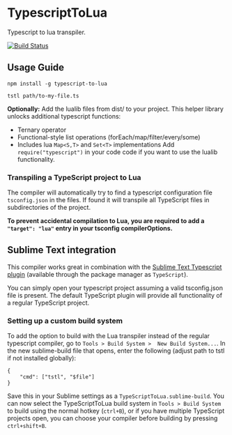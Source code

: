 # TypescriptToLua
Typescript to lua transpiler.

[![Build Status](https://travis-ci.org/Perryvw/TypescriptToLua.svg?branch=master)](https://travis-ci.org/Perryvw/TypescriptToLua)

## Usage Guide

`npm install -g typescript-to-lua`

`tstl path/to-my-file.ts`

**Optionally:**
Add the lualib files from dist/ to your project. This helper library unlocks additional typescript functions:
- Ternary operator
- Functional-style list operations (forEach/map/filter/every/some)
- Includes lua `Map<S,T>` and `Set<T>` implementations
Add `require("typescript")` in your code code if you want to use the lualib functionality.

### Transpiling a TypeScript project to Lua
The compiler will automatically try to find a typescript configuration file `tsconfig.json` in the files. If found it will transpile all TypeScript files in subdirectories of the project.

**To prevent accidental compilation to Lua, you are required to add a `"target": "lua"` entry in your tsconfig compilerOptions.**

## Sublime Text integration
This compiler works great in combination with the [Sublime Text Typescript plugin](https://github.com/Microsoft/TypeScript-Sublime-Plugin) (available through the package manager as `TypeScript`).

You can simply open your typescript project assuming a valid tsconfig.json file is present. The default TypeScript plugin will provide all functionality of a regular TypeScript project.

### Setting up a custom build system
To add the option to build with the Lua transpiler instead of the regular typescript compiler, go to `Tools > Build System >  New Build System...`. In the new sublime-build file that opens, enter the following (adjust path to tstl if not installed globally):

```
{
    "cmd": ["tstl", "$file"]
}
```
Save this in your Sublime settings as a `TypeScriptToLua.sublime-build`. You can now select the TypeScriptToLua build system in `Tools > Build System` to build using the normal hotkey (`ctrl+B`), or if you have multiple TypeScript projects open, you can choose your compiler before building by pressing `ctrl+shift+B`.

